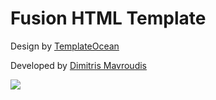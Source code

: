 # Fusion HTML Template

Design by	[TemplateOcean](https://templateocean.com/)

Developed by [Dimitris Mavroudis](https:///mavrou.gr)

![](https://pixelbuddha.net/sites/default/files/freebie-slide/freebie-slide-1470753714-1.jpg)
